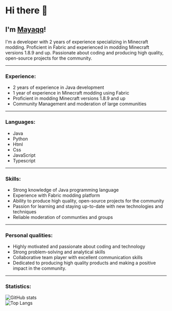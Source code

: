 # Hi there 👋
## I'm [Mayaqq](https://mayaqq.dev)!

I'm a developer with 2 years of experience specializing in Minecraft modding. Proficient in Fabric and experienced in modding Minecraft versions 1.8.9 and up. Passionate about coding and producing high quality, open-source projects for the community.

---

### Experience:

- 2 years of experience in Java development
- 1 year of experience in Minecraft modding using Fabric
- Proficient in modding Minecraft versions 1.8.9 and up
- Community Management and moderation of large communities

---

### Languages:

- Java
- Python
- Html
- Css
- JavaScript
- Typescript

---

### Skills:

- Strong knowledge of Java programming language
- Experience with Fabric modding platform
- Ability to produce high quality, open-source projects for the community
- Passion for learning and staying up-to-date with new technologies and techniques
- Reliable moderation of communties and groups

---

### Personal qualities:

- Highly motivated and passionate about coding and technology
- Strong problem-solving and analytical skills
- Collaborative team player with excellent communication skills
- Dedicated to producing high quality products and making a positive impact in the community.

---

### Statistics:

![GitHub stats](https://github-readme-stats.vercel.app/api?username=MayaqqDev&show_icons=true&theme=dracula&hide_border=true)  
![Top Langs](https://github-readme-stats.vercel.app/api/top-langs/?username=MayaqqDev&theme=dracula&hide_border=true)  
